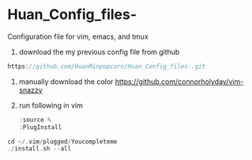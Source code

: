 # Huan_Config_files-
Configuration file for vim, emacs, and tmux

1. download the my previous config file from github

```jsx
https://github.com/HuanMinpopcorn/Huan_Config_files-.git
```

1. manually download the color https://github.com/connorholyday/vim-snazzy
2. run following in vim
    
    ```jsx
    :source %
    :PlugInstall
    ```
    

```cpp
cd ~/.vim/plugged/Youcompleteme 
./install.sh --all
```
